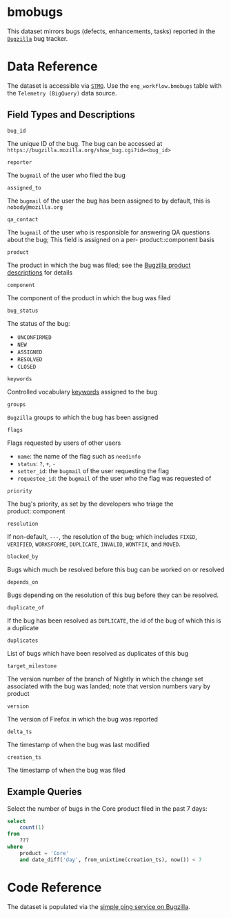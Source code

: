 # bmobugs

This dataset mirrors bugs (defects, enhancements, tasks) reported in the 
[`Bugzilla`](https://bugzilla.mozilla.org/mozilla-central/) bug tracker.

# Data Reference

The dataset is accessible via [`STMO`](https://sql.telemetry.mozilla.org).
Use the `eng_workflow.bmobugs` table with the `Telemetry (BigQuery)` data source.

## Field Types and Descriptions

`bug_id`

  The unique ID of the bug. The bug can be accessed at
  `https://bugzilla.mozilla.org/show_bug.cgi?id=<bug_id>`

`reporter`

  The `bugmail` of the user who filed the bug

`assigned_to`

  The `bugmail` of the user the bug has been assigned to
  by default, this is `nobody@mozilla.org`

`qa_contact`

  The `bugmail` of the user who is responsible for answering 
  QA questions about the bug; This field is assigned on a per-
  product::component basis

`product`

  The product in which the bug was filed; see the 
  [Bugzilla product descriptions](https://bugzilla.mozilla.org/describecomponents.cgi)
  for details

`component`

  The component of the product in which the bug was filed

`bug_status`

  The status of the bug:
  * `UNCONFIRMED`
  * `NEW`
  * `ASSIGNED`
  * `RESOLVED`
  * `CLOSED`

`keywords`

  Controlled vocabulary [keywords](https://bugzilla.mozilla.org/describekeywords.cgi)
  assigned to the bug

`groups`

  `Bugzilla` groups to which the bug has been assigned

`flags`

  Flags requested by users of other users

  * `name`: the name of the flag such as `needinfo`
  * `status`: `?`, `+`, `-`
  * `setter_id`: the `bugmail` of the user requesting the flag
  * `requestee_id`: the `bugmail` of the user who the flag was requested of

`priority`

  The bug's priority, as set by the developers who triage the product::component

`resolution`

  If non-default, `---`, the resolution of the bug; which includes `FIXED`, `VERIFIED`, 
  `WORKSFORME`, `DUPLICATE`, `INVALID`, `WONTFIX`, and `MOVED`.

`blocked_by`

  Bugs which much be resolved before this bug can be worked on
  or resolved

`depends_on`

  Bugs depending on the resolution of this bug before they can be resolved. 

`duplicate_of`

  If the bug has been resolved as `DUPLICATE`, the id of the bug of which 
  this is a duplicate

`duplicates`

  List of bugs which have been resolved as duplicates of this bug

`target_milestone`

  The version number of the branch of Nightly in which the change
  set associated with the bug was landed; note that version 
  numbers vary by product

`version`

  The version of Firefox in which the bug was reported

`delta_ts`

  The timestamp of when the bug was last modified

`creation_ts`

  The timestamp of when the bug was filed

## Example Queries

Select the number of bugs in the Core product filed
in the past 7 days:

```sql
select
    count(1)
from
    ???
where
    product = 'Core'
    and date_diff('day', from_unixtime(creation_ts), now()) < 7
```

# Code Reference

The dataset is populated via the 
[simple ping service on Bugzilla](https://github.com/mozilla-bteam/bmo/blob/master/Bugzilla/Report/Ping/Simple.pm).
